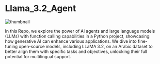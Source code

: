# Llama_3.2_Agent

![thumbnail](https://github.com/user-attachments/assets/d4a21a05-d012-4963-a8f2-d367039a8044)

In this Repo, we explore the power of AI agents and large language models (LLMs) with function calling capabilities in a Python project, showcasing how generative AI can enhance various applications. We dive into fine-tuning open-source models, including LLaMA 3.2, on an Arabic dataset to better align them with specific tasks and objectives, unlocking their full potential for multilingual support.
